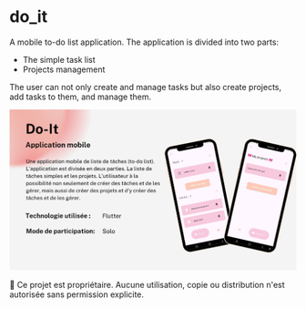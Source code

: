 # do_it

A mobile to-do list application. The application is divided into two parts: 
- The simple task list
- Projects management

The user can not only create and manage tasks but also create projects, add tasks to them, and manage them.

![Image Alt](https://github.com/sweethehe/do_it/blob/ebd50ecc29a27fc43bd21a34b3e535cfcf23dbf1/do_it_presentation.png)

🚫 Ce projet est propriétaire. Aucune utilisation, copie ou distribution n'est autorisée sans permission explicite.

